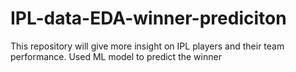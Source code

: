 # IPL-data-EDA-winner-prediciton
This repository will give more insight on IPL players and their team performance. Used ML model to predict the winner
